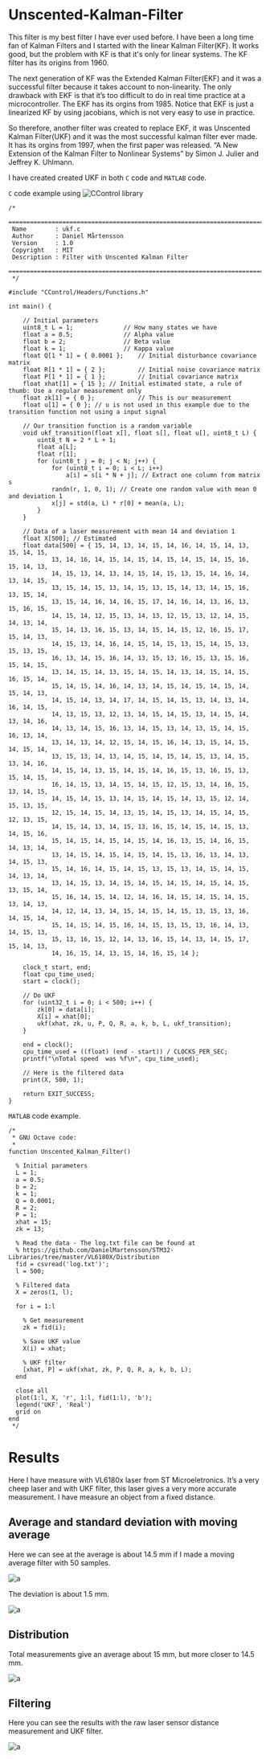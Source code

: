 # Unscented-Kalman-Filter

This filter is my best filter I have ever used before. I have been a long time fan of Kalman Filters and I started with the linear Kalman Filter(KF). It works good, but the problem with KF is that it's only for linear systems. The KF filter has its origins from 1960.

The next generation of KF was the Extended Kalman Filter(EKF) and it was a successful filter because it takes account to non-linearity. The only drawback with EKF is that it’s too difficult to do in real time practice at a microcontroller. The EKF has its orgins from 1985. Notice that EKF is just a linearized KF by using jacobians, which is not very easy to use in practice.

So therefore, another filter was created to replace EKF, it was Unscented Kalman Filter(UKF) and it was the most successful kalman filter ever made. It has its orgins from 1997, when the first paper was released. “A New Extension of the Kalman Filter to Nonlinear Systems” by Simon J. Julier and Jeffrey K. Uhlmann.

I have created created UKF in both `C` code and `MATLAB` code.

`C` code example using ![CControl](https://github.com/DanielMartensson/CControl) library 

```
/*
 ============================================================================
 Name        : ukf.c
 Author      : Daniel Mårtensson
 Version     : 1.0
 Copyright   : MIT
 Description : Filter with Unscented Kalman Filter
 ============================================================================
 */

#include "CControl/Headers/Functions.h"

int main() {

	// Initial parameters
	uint8_t L = 1; 				// How many states we have
	float a = 0.5; 				// Alpha value
	float b = 2; 				// Beta value
	float k = 1; 				// Kappa value
	float Q[1 * 1] = { 0.0001 }; 	// Initial disturbance covariance matrix
	float R[1 * 1] = { 2 }; 		// Initial noise covariance matrix
	float P[1 * 1] = { 1 }; 		// Initial covariance matrix
	float xhat[1] = { 15 }; // Initial estimated state, a rule of thumb: Use a regular measurement only
	float zk[1] = { 0 };			// This is our measurement
	float u[1] = { 0 }; // u is not used in this example due to the transition function not using a input signal

	// Our transition function is a random variable
	void ukf_transition(float x[], float s[], float u[], uint8_t L) {
		uint8_t N = 2 * L + 1;
		float a[L];
		float r[1];
		for (uint8_t j = 0; j < N; j++) {
			for (uint8_t i = 0; i < L; i++)
				a[i] = s[i * N + j]; // Extract one column from matrix s
			randn(r, 1, 0, 1); // Create one random value with mean 0 and deviation 1
			x[j] = std(a, L) * r[0] + mean(a, L);
		}
	}

	// Data of a laser measurement with mean 14 and deviation 1
	float X[500]; // Estimated
	float data[500] = { 15, 14, 13, 14, 15, 14, 16, 14, 15, 14, 13, 15, 14, 15,
			13, 14, 16, 14, 15, 14, 15, 14, 15, 14, 15, 14, 15, 16, 15, 14, 13,
			14, 15, 13, 14, 13, 14, 15, 14, 15, 13, 15, 14, 16, 14, 13, 14, 15,
			13, 15, 14, 15, 13, 14, 15, 13, 15, 14, 13, 14, 15, 16, 13, 15, 14,
			13, 15, 14, 16, 14, 16, 15, 17, 14, 16, 14, 13, 16, 13, 15, 16, 15,
			14, 15, 14, 12, 15, 13, 14, 13, 12, 15, 13, 12, 14, 15, 14, 13, 14,
			15, 14, 13, 16, 15, 13, 14, 15, 14, 15, 12, 16, 15, 17, 15, 14, 13,
			14, 15, 13, 14, 16, 14, 15, 14, 15, 13, 15, 14, 15, 13, 15, 13, 15,
			16, 13, 14, 15, 16, 14, 13, 15, 13, 16, 15, 13, 15, 16, 15, 14, 15,
			13, 14, 15, 14, 13, 15, 14, 15, 14, 13, 14, 15, 14, 15, 16, 15, 14,
			15, 14, 15, 14, 16, 14, 13, 14, 15, 14, 15, 14, 15, 14, 15, 14, 13,
			14, 15, 14, 13, 14, 17, 14, 15, 14, 15, 13, 14, 13, 14, 16, 14, 15,
			14, 13, 15, 13, 12, 13, 14, 15, 14, 15, 13, 14, 15, 14, 13, 14, 16,
			14, 13, 14, 15, 16, 13, 14, 15, 13, 14, 13, 15, 14, 15, 16, 13, 14,
			13, 14, 13, 14, 12, 15, 14, 15, 16, 14, 13, 15, 14, 15, 14, 15, 14,
			13, 15, 13, 14, 13, 14, 15, 14, 15, 14, 15, 13, 14, 15, 13, 14, 16,
			14, 15, 14, 13, 15, 14, 15, 14, 16, 15, 13, 16, 15, 13, 15, 14, 15,
			16, 14, 15, 13, 14, 15, 14, 15, 12, 15, 13, 14, 16, 15, 13, 14, 15,
			14, 15, 14, 15, 13, 14, 15, 14, 15, 14, 13, 15, 12, 14, 15, 13, 15,
			12, 15, 14, 15, 14, 13, 15, 14, 15, 13, 14, 15, 14, 15, 12, 13, 15,
			14, 15, 14, 13, 14, 15, 13, 16, 15, 14, 15, 14, 15, 13, 14, 15, 16,
			15, 14, 15, 14, 15, 14, 15, 14, 16, 13, 15, 14, 16, 15, 14, 13, 14,
			13, 14, 15, 14, 15, 14, 15, 14, 15, 13, 16, 13, 14, 13, 14, 15, 13,
			15, 14, 16, 14, 15, 14, 15, 13, 15, 13, 14, 15, 14, 15, 14, 13, 14,
			13, 14, 15, 13, 14, 15, 14, 15, 14, 15, 14, 15, 14, 15, 13, 15, 14,
			15, 16, 14, 15, 14, 12, 14, 16, 14, 15, 14, 15, 14, 15, 13, 14, 13,
			14, 12, 14, 13, 14, 15, 14, 15, 14, 15, 13, 15, 13, 16, 14, 15, 14,
			15, 14, 15, 14, 15, 16, 14, 15, 13, 15, 13, 16, 14, 13, 14, 15, 13,
			15, 13, 16, 15, 12, 14, 13, 16, 15, 14, 13, 14, 15, 17, 15, 14, 13,
			14, 16, 15, 14, 13, 15, 14, 16, 15, 14 };

	clock_t start, end;
	float cpu_time_used;
	start = clock();

	// Do UKF
	for (uint32_t i = 0; i < 500; i++) {
		zk[0] = data[i];
		X[i] = xhat[0];
		ukf(xhat, zk, u, P, Q, R, a, k, b, L, ukf_transition);
	}

	end = clock();
	cpu_time_used = ((float) (end - start)) / CLOCKS_PER_SEC;
	printf("\nTotal speed  was %f\n", cpu_time_used);

	// Here is the filtered data
	print(X, 500, 1);

	return EXIT_SUCCESS;
}
```

`MATLAB` code example.

```
/*
 * GNU Octave code:
 *
function Unscented_Kalman_Filter()

  % Initial parameters
  L = 1;
  a = 0.5;
  b = 2;
  k = 1;
  Q = 0.0001;
  R = 2;
  P = 1;
  xhat = 15;
  zk = 13;

  % Read the data - The log.txt file can be found at
  % https://github.com/DanielMartensson/STM32-Libraries/tree/master/VL6180X/Distribution
  fid = csvread('log.txt')';
  l = 500;

  % Filtered data
  X = zeros(1, l);

  for i = 1:l

    % Get measurement
    zk = fid(i);

    % Save UKF value
    X(i) = xhat;

    % UKF filter
    [xhat, P] = ukf(xhat, zk, P, Q, R, a, k, b, L);
  end

  close all
  plot(1:l, X, 'r', 1:l, fid(1:l), 'b');
  legend('UKF', 'Real')
  grid on
end
 */
```


# Results

Here I have measure with VL6180x laser from ST Microeletronics. It’s a very cheep laser and with UKF filter, this laser gives a very more accurate measurement. I have measure an object from a fixed distance.

## Average and standard deviation with moving average

Here we can see at the average is about 14.5 mm if I made a moving average filter with 50 samples. 

![a](https://raw.githubusercontent.com/DanielMartensson/STM32-Libraries/master/VL6180X/Distribution/Mean.png)

The deviation is about 1.5 mm.

![a](https://raw.githubusercontent.com/DanielMartensson/STM32-Libraries/master/VL6180X/Distribution/Std.png) 

## Distribution

Total measurements give an average about 15 mm, but more closer to 14.5 mm.

![a](https://raw.githubusercontent.com/DanielMartensson/STM32-Libraries/master/VL6180X/Distribution/Distribution.png)

## Filtering

Here you can see the results with the raw laser sensor distance measurement and UKF filter.

![a](https://raw.githubusercontent.com/DanielMartensson/STM32-Libraries/master/VL6180X/UKF.png)